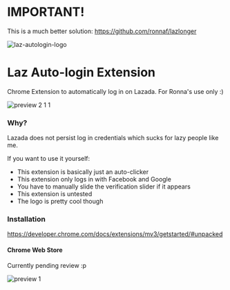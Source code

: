 # IMPORTANT!

This is a much better solution: https://github.com/ronnaf/lazlonger

![laz-autologin-logo](https://user-images.githubusercontent.com/32459751/157216138-5c26dbd5-22dd-476b-9d6d-30939e1ed1e6.png)

# Laz Auto-login Extension

Chrome Extension to automatically log in on Lazada. For Ronna's use only :)

![preview 2 1 1](https://user-images.githubusercontent.com/32459751/157216050-56592652-2372-4e96-870a-769357a2d8b3.png)

### Why?

Lazada does not persist log in credentials which sucks for lazy people like me.

If you want to use it yourself:

- This extension is basically just an auto-clicker
- This extension only logs in with Facebook and Google
- You have to manually slide the verification slider if it appears
- This extension is untested
- The logo is pretty cool though

### Installation

https://developer.chrome.com/docs/extensions/mv3/getstarted/#unpacked

#### Chrome Web Store

Currently pending review :p

![preview 1](https://user-images.githubusercontent.com/32459751/157216004-3d42c57d-3f8b-49bf-b814-468c3e47c05d.png)
